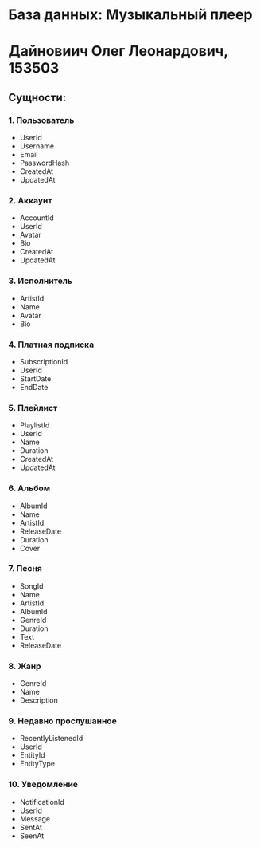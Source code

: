 # База данных: Музыкальный плеер
# Дайновиич Олег Леонардович, 153503

## Сущности:
### 1. Пользователь
- UserId
- Username
- Email
- PasswordHash
- CreatedAt
- UpdatedAt
### 2. Аккаунт
- AccountId
- UserId
- Avatar
- Bio
- CreatedAt
- UpdatedAt
### 3. Исполнитель
- ArtistId
- Name
- Avatar
- Bio
### 4. Платная подписка
- SubscriptionId
- UserId
- StartDate
- EndDate
### 5. Плейлист
- PlaylistId
- UserId
- Name
- Duration
- CreatedAt
- UpdatedAt
### 6. Альбом
- AlbumId
- Name
- ArtistId
- ReleaseDate
- Duration
- Cover
### 7. Песня
- SongId
- Name
- ArtistId
- AlbumId
- GenreId
- Duration
- Text
- ReleaseDate
### 8. Жанр
- GenreId
- Name
- Description
### 9. Недавно прослушанное
- RecentlyListenedId
- UserId
- EntityId
- EntityType
### 10. Уведомление
- NotificationId
- UserId
- Message
- SentAt
- SeenAt
